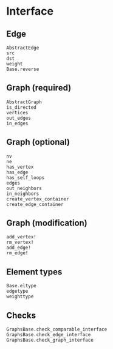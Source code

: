 # Interface

## Edge

```@docs
AbstractEdge
src
dst
weight
Base.reverse
```

## Graph (required)

```@docs
AbstractGraph
is_directed
vertices
out_edges
in_edges
```

## Graph (optional)

```@docs
nv
ne
has_vertex
has_edge
has_self_loops
edges
out_neighbors
in_neighbors
create_vertex_container
create_edge_container
```

## Graph (modification)

```@docs
add_vertex!
rm_vertex!
add_edge!
rm_edge!
```

## Element types

```@docs
Base.eltype
edgetype
weighttype
```

## Checks

```@docs
GraphsBase.check_comparable_interface
GraphsBase.check_edge_interface
GraphsBase.check_graph_interface
```
